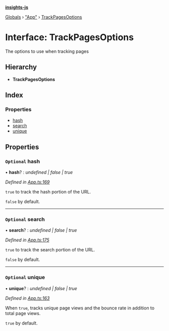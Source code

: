 **[insights-js](../README.md)**

[Globals](../globals.md) › [&quot;App&quot;](../modules/_app_.md) › [TrackPagesOptions](_app_.trackpagesoptions.md)

# Interface: TrackPagesOptions

The options to use when tracking pages

## Hierarchy

* **TrackPagesOptions**

## Index

### Properties

* [hash](_app_.trackpagesoptions.md#optional-hash)
* [search](_app_.trackpagesoptions.md#optional-search)
* [unique](_app_.trackpagesoptions.md#optional-unique)

## Properties

### `Optional` hash

• **hash**? : *undefined | false | true*

*Defined in [App.ts:169](https://github.com/getinsights/insights-js/blob/d0bb780/src/App.ts#L169)*

`true` to track the hash portion of the URL.

`false` by default.

___

### `Optional` search

• **search**? : *undefined | false | true*

*Defined in [App.ts:175](https://github.com/getinsights/insights-js/blob/d0bb780/src/App.ts#L175)*

`true` to track the search portion of the URL.

`false` by default.

___

### `Optional` unique

• **unique**? : *undefined | false | true*

*Defined in [App.ts:163](https://github.com/getinsights/insights-js/blob/d0bb780/src/App.ts#L163)*

When `true`, tracks unique page views and the bounce rate in addition to total page views.

`true` by default.
